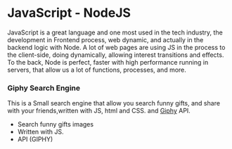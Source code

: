 # JavaScript - NodeJS
JavaScript is a great language and one most used in the tech industry, the development in Frontend process, web dynamic, and actually in the backend logic with Node. A lot of web pages are using JS in the process to the client-side, doing dynamically, allowing interest transitions and effects. To the back, Node is perfect, faster with high performance running in servers, that allow us a lot of functions, processes, and more.

### Giphy Search Engine
This is a Small search engine that allow you search funny gifts, and share with your friends,written with JS, html and CSS. and [Giphy](https://giphy.com/) API.
  - Search funny gifts images
  - Written with JS.
  - API (GIPHY)